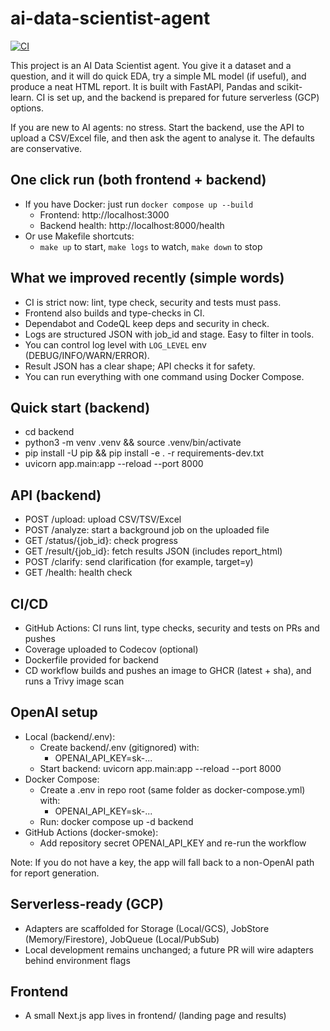 # ai-data-scientist-agent

[![CI](https://github.com/Axionis47/ai-data-scientist-agent/actions/workflows/ci.yml/badge.svg)](https://github.com/Axionis47/ai-data-scientist-agent/actions/workflows/ci.yml)

This project is an AI Data Scientist agent. You give it a dataset and a question, and it will do quick EDA, try a simple ML model (if useful), and produce a neat HTML report. It is built with FastAPI, Pandas and scikit-learn. CI is set up, and the backend is prepared for future serverless (GCP) options.

If you are new to AI agents: no stress. Start the backend, use the API to upload a CSV/Excel file, and then ask the agent to analyse it. The defaults are conservative.

## One click run (both frontend + backend)
- If you have Docker: just run `docker compose up --build`
  - Frontend: http://localhost:3000
  - Backend health: http://localhost:8000/health
- Or use Makefile shortcuts:
  - `make up` to start, `make logs` to watch, `make down` to stop

## What we improved recently (simple words)
- CI is strict now: lint, type check, security and tests must pass.
- Frontend also builds and type-checks in CI.
- Dependabot and CodeQL keep deps and security in check.
- Logs are structured JSON with job_id and stage. Easy to filter in tools.
- You can control log level with `LOG_LEVEL` env (DEBUG/INFO/WARN/ERROR).
- Result JSON has a clear shape; API checks it for safety.
- You can run everything with one command using Docker Compose.

## Quick start (backend)

- cd backend
- python3 -m venv .venv && source .venv/bin/activate
- pip install -U pip && pip install -e . -r requirements-dev.txt
- uvicorn app.main:app --reload --port 8000

## API (backend)
- POST /upload: upload CSV/TSV/Excel
- POST /analyze: start a background job on the uploaded file
- GET /status/{job_id}: check progress
- GET /result/{job_id}: fetch results JSON (includes report_html)
- POST /clarify: send clarification (for example, target=y)
- GET /health: health check

## CI/CD
- GitHub Actions: CI runs lint, type checks, security and tests on PRs and pushes
- Coverage uploaded to Codecov (optional)
- Dockerfile provided for backend
- CD workflow builds and pushes an image to GHCR (latest + sha), and runs a Trivy image scan

## OpenAI setup
- Local (backend/.env):
  - Create backend/.env (gitignored) with:
    - OPENAI_API_KEY=sk-...
  - Start backend: uvicorn app.main:app --reload --port 8000
- Docker Compose:
  - Create a .env in repo root (same folder as docker-compose.yml) with:
    - OPENAI_API_KEY=sk-...
  - Run: docker compose up -d backend
- GitHub Actions (docker-smoke):
  - Add repository secret OPENAI_API_KEY and re-run the workflow

Note: If you do not have a key, the app will fall back to a non-OpenAI path for report generation.

## Serverless-ready (GCP)
- Adapters are scaffolded for Storage (Local/GCS), JobStore (Memory/Firestore), JobQueue (Local/PubSub)
- Local development remains unchanged; a future PR will wire adapters behind environment flags

## Frontend
- A small Next.js app lives in frontend/ (landing page and results)
